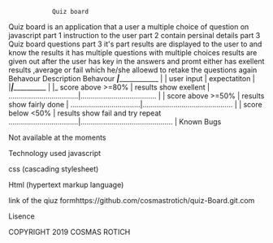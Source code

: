                 Quiz board
Quiz board is an application that a user a multiple choice of question on javascript
part 1
instruction to the user
 part 2
 contain persinal details
 part 3
 Quiz board questions
 part 3
 it's part results are displayed to the user to and know the results
 it has multiple questions with multiple choices
 results are given out after the user has key in the answers and promt either has exellent results ,average or fail which he/she alloewd to retake the questions again
                  Behavour Description Behavour
 _________________________________|_____________________________________________ |
| user input                      |        expectatiton                          |
|_________________________________|___________________________________________   |
|_ score above   >=80%            |               results show exellent          |
..................................|.....................................         |
| score above   >=50%             |           results show fairly done           |
..................................|............................................  |
| score below  <50%               |          results show fail and try repeat
..................................|............................................. |
Known Bugs

Not available at the moments

Technology used
javascript

css (cascading stylesheet)

Html (hypertext markup language)

link of the qiuz formhttps://github.com/cosmastrotich/quiz-Board.git.com

Lisence

COPYRIGHT 2019 COSMAS ROTICH
